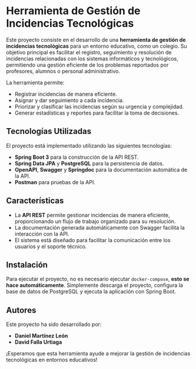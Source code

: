 # Herramienta de Gestión de Incidencias Tecnológicas

Este proyecto consiste en el desarrollo de una **herramienta de gestión de incidencias tecnológicas** para un entorno educativo, como un colegio. Su objetivo principal es facilitar el registro, seguimiento y resolución de incidencias relacionadas con los sistemas informáticos y tecnológicos, permitiendo una gestión eficiente de los problemas reportados por profesores, alumnos o personal administrativo.

La herramienta permite:
- Registrar incidencias de manera eficiente.
- Asignar y dar seguimiento a cada incidencia.
- Priorizar y clasificar las incidencias según su urgencia y complejidad.
- Generar estadísticas y reportes para facilitar la toma de decisiones.

## Tecnologías Utilizadas

El proyecto está implementado utilizando las siguientes tecnologías:
- **Spring Boot 3** para la construcción de la API REST.
- **Spring Data JPA** y **PostgreSQL** para la persistencia de datos.
- **OpenAPI**, **Swagger** y **Springdoc** para la documentación automática de la API.
- **Postman** para pruebas de la API.

## Características

- La **API REST** permite gestionar incidencias de manera eficiente, proporcionando un flujo de trabajo organizado para su resolución.
- La documentación generada automáticamente con Swagger facilita la interacción con la API.
- El sistema está diseñado para facilitar la comunicación entre los usuarios y el soporte técnico.

## Instalación

Para ejecutar el proyecto, no es necesario ejecutar `docker-compose`, **esto se hace automáticamente**. Simplemente descarga el proyecto, configura la base de datos de PostgreSQL y ejecuta la aplicación con Spring Boot.

## Autores

Este proyecto ha sido desarrollado por:
- **Daniel Martínez León**
- **David Falla Urtiaga**

¡Esperamos que esta herramienta ayude a mejorar la gestión de incidencias tecnológicas en entornos educativos!
